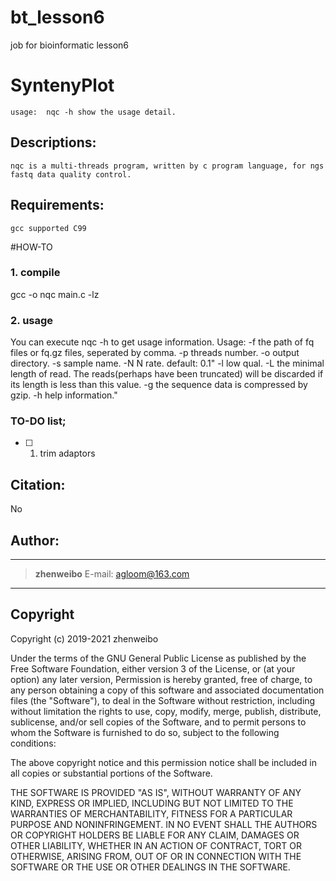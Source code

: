 # bt_lesson6
job for bioinformatic lesson6

# SyntenyPlot

	usage:  nqc -h show the usage detail.

## Descriptions:

	nqc is a multi-threads program, written by c program language, for ngs fastq data quality control. 

## Requirements: 

	gcc supported C99

#HOW-TO

### 1. **compile**
gcc -o nqc main.c -lz

### 2. **usage**
You can execute nqc -h to get usage information.
    Usage:
     -f    the path of fq files or fq.gz files, seperated by comma.
     -p     threads number.
     -o     output directory.
     -s     sample name.
     -N     N rate. default: 0.1"
     -l     low qual.
     -L     the minimal length of read. The reads(perhaps have been truncated) will be discarded if its length is less than this value.
     -g     the sequence data is compressed by gzip.
     -h    help information."


### TO-DO list;

+ [ ] 1. trim adaptors


## Citation:

No

## Author:

---------------------------------------------------------------------

>	**zhenweibo**
>	E-mail: <agloom@163.com>

---------------------------------------------------------------------

## Copyright

Copyright (c) 2019-2021 zhenweibo

Under the terms of the GNU General Public License as published by
the Free Software Foundation, either version 3 of the License, or
(at your option) any later version, Permission is hereby granted, 
free of charge, to any person obtaining a copy of this software and 
associated documentation files (the "Software"), to deal in the Software 
without restriction, including without limitation the rights to use, 
copy, modify, merge, publish, distribute, sublicense, and/or sell 
copies of the Software, and to permit persons to whom the Software is
furnished to do so, subject to the following conditions:

The above copyright notice and this permission notice shall be included in
all copies or substantial portions of the Software.

THE SOFTWARE IS PROVIDED "AS IS", WITHOUT WARRANTY OF ANY KIND, EXPRESS OR
IMPLIED, INCLUDING BUT NOT LIMITED TO THE WARRANTIES OF MERCHANTABILITY,
FITNESS FOR A PARTICULAR PURPOSE AND NONINFRINGEMENT. IN NO EVENT SHALL THE
AUTHORS OR COPYRIGHT HOLDERS BE LIABLE FOR ANY CLAIM, DAMAGES OR OTHER
LIABILITY, WHETHER IN AN ACTION OF CONTRACT, TORT OR OTHERWISE, ARISING FROM,
OUT OF OR IN CONNECTION WITH THE SOFTWARE OR THE USE OR OTHER DEALINGS IN
THE SOFTWARE.

